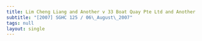 ```yaml
---
title: Lim Cheng Liang and Another v 33 Boat Quay Pte Ltd and Another
subtitle: "[2007] SGHC 125 / 06\_August\_2007"
tags: null
layout: single
---
```


